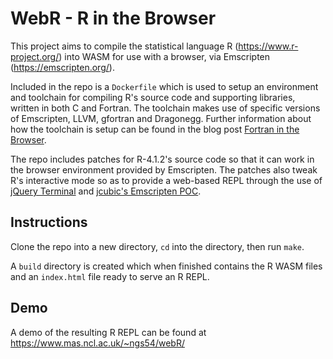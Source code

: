 # WebR - R in the Browser

This project aims to compile the statistical language R (https://www.r-project.org/) into WASM for use with a browser, via Emscripten (https://emscripten.org/).

Included in the repo is a `Dockerfile` which is used to setup an environment and toolchain for compiling R's source code and
supporting libraries, written in both C and Fortran. The toolchain makes use of specific versions of Emscripten, LLVM, gfortran
and Dragonegg. Further information about how the toolchain is setup can be found in the blog post
[Fortran in the Browser](https://chrz.de/2020/04/21/fortran-in-the-browser/).

The repo includes patches for R-4.1.2's source code so that it can work in the browser environment provided
by Emscripten. The patches also tweak R's interactive mode so as to provide a web-based REPL through the use of [jQuery Terminal](https://terminal.jcubic.pl/) and [jcubic's Emscripten POC](https://gist.github.com/jcubic/87f2b4c5ef567be43796e179ca08c0da).

## Instructions

Clone the repo into a new directory, `cd` into the directory, then run `make`.

A `build` directory is created which when finished contains the R WASM files
and an `index.html` file ready to serve an R REPL.

## Demo

A demo of the resulting R REPL can be found at https://www.mas.ncl.ac.uk/~ngs54/webR/
